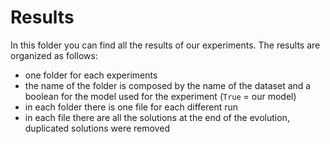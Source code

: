 # Results

In this folder you can find all the results of our experiments.
The results are organized as follows:

* one folder for each experiments
* the name of the folder is composed by the name of the dataset and a boolean for the model used for the experiment (`True` = our model)
* in each folder there is one file for each different run
* in each file there are all the solutions at the end of the evolution, duplicated solutions were removed
